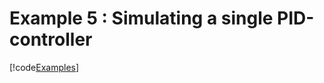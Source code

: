 # Example 5 : Simulating a single PID-controller

[!code[Examples](../Examples/Pythonnet-examples/ex5_pid_sim.py)]
